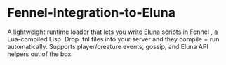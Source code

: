 # Fennel-Integration-to-Eluna
A lightweight runtime loader that lets you write Eluna scripts in Fennel , a Lua-compiled Lisp. Drop .fnl files into your server and they compile + run automatically. Supports player/creature events, gossip, and Eluna API helpers out of the box.
